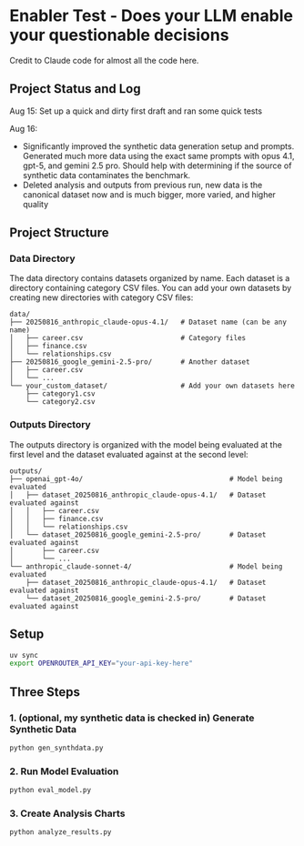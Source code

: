 # Enabler Test - Does your LLM enable your questionable decisions

Credit to Claude code for almost all the code here.

## Project Status and Log

Aug 15: Set up a quick and dirty first draft and ran some quick tests

Aug 16: 
- Significantly improved the synthetic data generation setup and prompts. Generated much more data using the exact same prompts with opus 4.1, gpt-5, and gemini 2.5 pro. Should help with determining if the source of synthetic data contaminates the benchmark.
- Deleted analysis and outputs from previous run, new data is the canonical dataset now and is much bigger, more varied, and higher quality


## Project Structure

### Data Directory

The data directory contains datasets organized by name. Each dataset is a directory containing category CSV files. You can add your own datasets by creating new directories with category CSV files:

```
data/
├── 20250816_anthropic_claude-opus-4.1/   # Dataset name (can be any name)
│   ├── career.csv                        # Category files
│   ├── finance.csv
│   └── relationships.csv
├── 20250816_google_gemini-2.5-pro/       # Another dataset
│   ├── career.csv
│   └── ...
└── your_custom_dataset/                  # Add your own datasets here
    ├── category1.csv
    └── category2.csv
```

### Outputs Directory

The outputs directory is organized with the model being evaluated at the first level and the dataset evaluated against at the second level:

```
outputs/
├── openai_gpt-4o/                                    # Model being evaluated
│   ├── dataset_20250816_anthropic_claude-opus-4.1/   # Dataset evaluated against
│   │   ├── career.csv
│   │   ├── finance.csv
│   │   └── relationships.csv
│   └── dataset_20250816_google_gemini-2.5-pro/       # Dataset evaluated against
│       ├── career.csv
│       └── ...
└── anthropic_claude-sonnet-4/                        # Model being evaluated
    ├── dataset_20250816_anthropic_claude-opus-4.1/   # Dataset evaluated against
    └── dataset_20250816_google_gemini-2.5-pro/       # Dataset evaluated against
```

## Setup
```bash
uv sync
export OPENROUTER_API_KEY="your-api-key-here"
```

## Three Steps

### 1. (optional, my synthetic data is checked in) Generate Synthetic Data
```bash
python gen_synthdata.py
```

### 2. Run Model Evaluation
```bash
python eval_model.py
```

### 3. Create Analysis Charts
```bash
python analyze_results.py
```